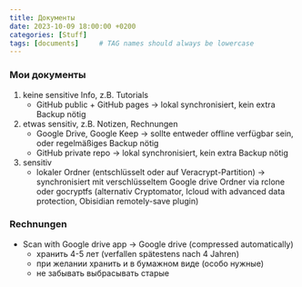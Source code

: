 ```yaml
---
title: Документы
date: 2023-10-09 18:00:00 +0200
categories: [Stuff]
tags: [documents]     # TAG names should always be lowercase
---
```



### Мои документы

1. keine sensitive Info, z.B. Tutorials
    - GitHub public + GitHub pages -> lokal synchronisiert, kein extra Backup nötig
2. etwas sensitiv, z.B. Notizen, Rechnungen
    - Google Drive, Google Keep -> sollte entweder offline verfügbar sein, oder regelmäßiges Backup nötig
    - GitHub private repo -> lokal synchronisiert, kein extra Backup nötig
3. sensitiv
    - lokaler Ordner (entschlüsselt oder auf Veracrypt-Partition) -> synchronisiert mit verschlüsseltem Google drive Ordner via rclone oder gocryptfs (alternativ Cryptomator, Icloud with advanced data protection, Obisidian remotely-save plugin)

### Rechnungen

- Scan with Google drive app -> Google drive (compressed automatically)
  - хранить 4-5 лет (verfallen spätestens nach 4 Jahren)
  - при желании хранить и в бумажном виде (особо нужные)
  - не забывать выбрасывать старые
